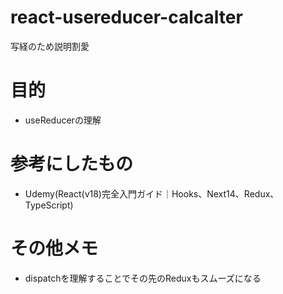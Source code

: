 # react-usereducer-calcalter

写経のため説明割愛

# 目的
- useReducerの理解

# 参考にしたもの
- Udemy(React(v18)完全入門ガイド｜Hooks、Next14、Redux、TypeScript)

# その他メモ
- dispatchを理解することでその先のReduxもスムーズになる
